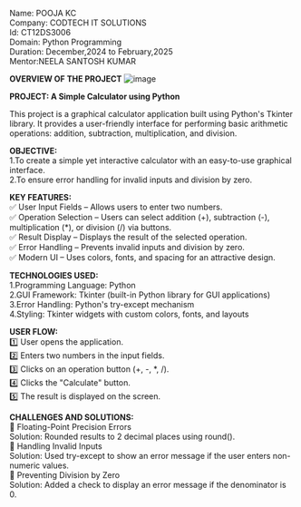 Name: POOJA KC      
Company: CODTECH IT SOLUTIONS    
Id: CT12DS3006           
Domain: Python Programming                    
Duration: December,2024 to February,2025            
Mentor:NEELA SANTOSH KUMAR           

**OVERVIEW OF THE PROJECT**
![image](https://github.com/user-attachments/assets/e02d8bb9-11b8-4cfd-af0b-5604895ef42c)

**PROJECT: A Simple Calculator using Python**

This project is a graphical calculator application built using Python's Tkinter library. It provides a user-friendly interface for performing basic arithmetic operations: addition, subtraction, multiplication, and division.

**OBJECTIVE:**                    
  1.To create a simple yet interactive calculator with an easy-to-use graphical interface.             
  2.To ensure error handling for invalid inputs and division by zero.                   

**KEY FEATURES:**                  
✅ User Input Fields – Allows users to enter two numbers.              
✅ Operation Selection – Users can select addition (+), subtraction (-), multiplication (*), or division (/) via buttons.               
✅ Result Display – Displays the result of the selected operation.                 
✅ Error Handling – Prevents invalid inputs and division by zero.                
✅ Modern UI – Uses colors, fonts, and spacing for an attractive design.                        

**TECHNOLOGIES USED:**                
1.Programming Language: Python                    
2.GUI Framework: Tkinter (built-in Python library for GUI applications)                       
3.Error Handling: Python's try-except mechanism                 
4.Styling: Tkinter widgets with custom colors, fonts, and layouts                  

 **USER FLOW:**                           
1️⃣ User opens the application.                  
2️⃣ Enters two numbers in the input fields.                   
3️⃣ Clicks on an operation button (+, -, *, /).                         
4️⃣ Clicks the "Calculate" button.                       
5️⃣ The result is displayed on the screen.                   

**CHALLENGES AND SOLUTIONS:**                               
🔹 Floating-Point Precision Errors                     
         Solution: Rounded results to 2 decimal places using round().                        
🔹 Handling Invalid Inputs                   
         Solution: Used try-except to show an error message if the user enters non-numeric values.                           
🔹 Preventing Division by Zero                    
         Solution: Added a check to display an error message if the denominator is 0.                     
